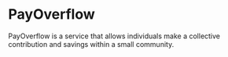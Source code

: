 # PayOverflow
PayOverflow is a service that allows individuals make a collective contribution and savings within a small community.
